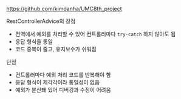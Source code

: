 https://github.com/kimdanha/UMC8th_project

RestControllerAdvice의 장점

- 전역에서 예외를 처리할 수 있어 컨트롤러마다 `try-catch` 하지 않아도 됨
- 응답 형식을 통일
- 코드 중복이 줄고, 유지보수가 쉬워짐

단점

- 컨트롤러마다 예외 처리 코드를 반복해야 함
- 응답 형식이 제각각이라 통일성이 없음
- 예외가 분산돼 있어 디버깅과 수정이 어려움
